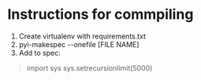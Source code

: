# Instructions for commpiling

1) Create virtualenv with requirements.txt
2) pyi-makespec --onefile [FILE NAME]
3) Add to spec: 
>import sys
>sys.setrecursionlimit(5000)

